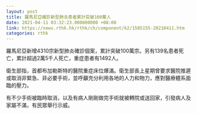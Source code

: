 ```yaml
---
layout: post
title: 羅馬尼亞確診新型肺炎患者累計突破100萬人
date: 2021-04-11 03:32:23.000000000 +08:00
link: https://news.rthk.hk/rthk/ch/component/k2/1585155-20210411.htm
categories: rthk
---
```


羅馬尼亞新增4310宗新型肺炎確診個案，累計突破100萬宗。另有139名患者死亡，累計超過2萬5千人死亡，重症患者有1492人。

衛生部指，首都布加勒斯特的醫院重症床位爆滿。衛生部長上星期曾要求醫院推遲或取消非緊急、非必要手術，並呼籲充分利用各地的人力和物力，應對醫療體系面臨的壓力。

有不少手術被臨時取消，以及有病人剛剛做完手術就被轉院或送回家，引發病人及家屬不滿，有民眾舉行示威。
